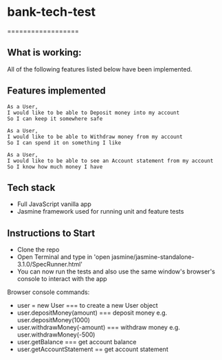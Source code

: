 # bank-tech-test
==================

What is working:
-------
All of the following features listed below have been implemented.

Features implemented
-------
```
As a User,
I would like to be able to Deposit money into my account
So I can keep it somewhere safe

As a User,
I would like to be able to Withdraw money from my account
So I can spend it on something I like

As a User,
I would like to be able to see an Account statement from my account
So I know how much money I have

```

Tech stack
-------
* Full JavaScript vanilla app
* Jasmine framework used for running unit and feature tests


Instructions to Start
-------
* Clone the repo
* Open Terminal and type in 'open jasmine/jasmine-standalone-3.1.0/SpecRunner.html'
* You can now run the tests and also use the same window's browser's console to interact with the app

Browser console commands:
* user = new User === to create a new User object
* user.depositMoney(amount) === deposit money e.g. user.depositMoney(1000)
* user.withdrawMoney(-amount) === withdraw money e.g. user.withdrawMoney(-500)
* user.getBalance === get account balance
* user.getAccountStatement == get account statement
